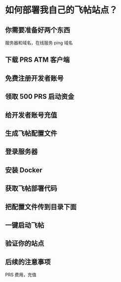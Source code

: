 # 如何部署我自己的飞帖站点？

## 你需要准备好两个东西

服务器和域名，在线服务 ping 域名

## 下载 PRS ATM 客户端

## 免费注册开发者账号

## 领取 500 PRS 启动资金

## 给开发者账号充值

## 生成飞帖配置文件

## 登录服务器

## 安装 Docker

## 获取飞帖部署代码

## 把配置文件传到目录下面

## 一键启动飞帖

## 验证你的站点

## 后续的注意事项

PRS 费用，充值
